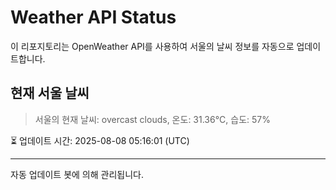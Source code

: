
# Weather API Status

이 리포지토리는 OpenWeather API를 사용하여 서울의 날씨 정보를 자동으로 업데이트합니다.

## 현재 서울 날씨
> 서울의 현재 날씨: overcast clouds, 온도: 31.36°C, 습도: 57%

⏳ 업데이트 시간: 2025-08-08 05:16:01 (UTC)

---
자동 업데이트 봇에 의해 관리됩니다.
